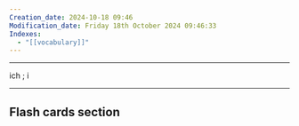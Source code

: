 ```yaml
---
Creation_date: 2024-10-18 09:46
Modification_date: Friday 18th October 2024 09:46:33
Indexes:
  - "[[vocabulary]]"
---
```


----

ich ; i



















---
## Flash cards section
